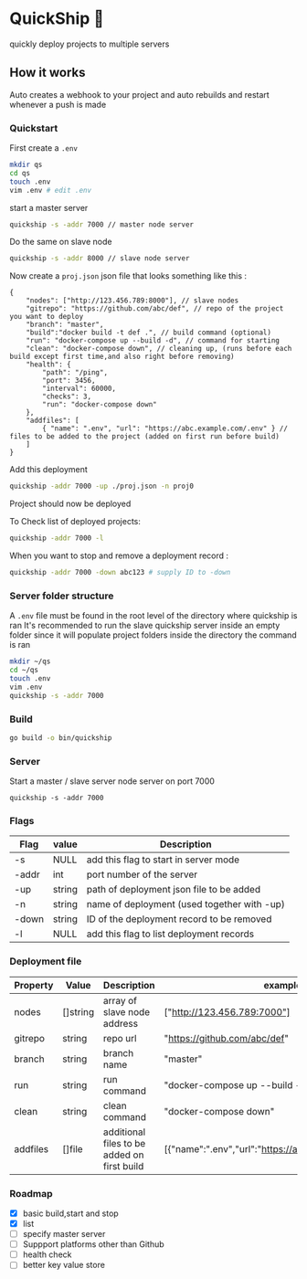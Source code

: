 # QuickShip 🚢
quickly deploy projects to multiple servers

## How it works
Auto creates a webhook to your project and auto rebuilds and restart whenever a push is made


### Quickstart
First create a `.env`
```sh
mkdir qs
cd qs
touch .env
vim .env # edit .env
```


start a master server
```sh
quickship -s -addr 7000 // master node server
```
Do the same on slave node
```sh
quickship -s -addr 8000 // slave node server
```
Now create a `proj.json` json file that looks something like this :
```jsonc
{
    "nodes": ["http://123.456.789:8000"], // slave nodes
    "gitrepo": "https://github.com/abc/def", // repo of the project you want to deploy
    "branch": "master",
    "build":"docker build -t def .", // build command (optional)
    "run": "docker-compose up --build -d", // command for starting
    "clean": "docker-compose down", // cleaning up, (runs before each build except first time,and also right before removing)
    "health": {
        "path": "/ping",
        "port": 3456,
        "interval": 60000,
        "checks": 3,
        "run": "docker-compose down"
    },
    "addfiles": [
        { "name": ".env", "url": "https://abc.example.com/.env" } // files to be added to the project (added on first run before build)
    ]
}
```
Add this deployment
```sh
quickship -addr 7000 -up ./proj.json -n proj0
```
Project should now be deployed

To Check list of deployed projects:
```sh
quickship -addr 7000 -l
```

When you want to stop and remove a deployment record :
```sh
quickship -addr 7000 -down abc123 # supply ID to -down
```


### Server folder structure
A `.env` file must be found in the root level of the directory where quickship is ran
It's recommended to run the slave quickship server inside an empty folder since it will populate project folders inside the directory the command is ran
```sh
mkdir ~/qs
cd ~/qs
touch .env
vim .env
quickship -s -addr 7000
```


### Build
```sh
go build -o bin/quickship
```

### Server
Start a master / slave server node server on port 7000
```
quickship -s -addr 7000
```

### Flags
| Flag | value | Description |
| -----|-----|-----|
| -s | NULL | add this flag to start in server mode|
| -addr | int | port number of the server |
| -up | string | path of deployment json file to be added |
| -n | string | name of deployment (used together with -up)|
| -down | string | ID of the deployment record to be removed |
| -l | NULL | add this flag to list deployment records|


### Deployment file
| Property | Value | Description| example |
| ----- | ----- | ----- | ----- |
| nodes | []string | array of slave node address | ["http://123.456.789:7000"] |
| gitrepo | string | repo url | "https://github.com/abc/def" |
| branch | string | branch name | "master" |
| run | string | run command | "docker-compose up --build -d"|
| clean |string | clean command | "docker-compose down" |
| addfiles | []file | additional files to be added on first build | [{"name":".env","url":"https://abc.example.com/.env"}] |


### Roadmap
- [x] basic build,start and stop
- [x] list
- [ ] specify master server
- [ ] Suppport platforms other than Github
- [ ] health check
- [ ] better key value store
